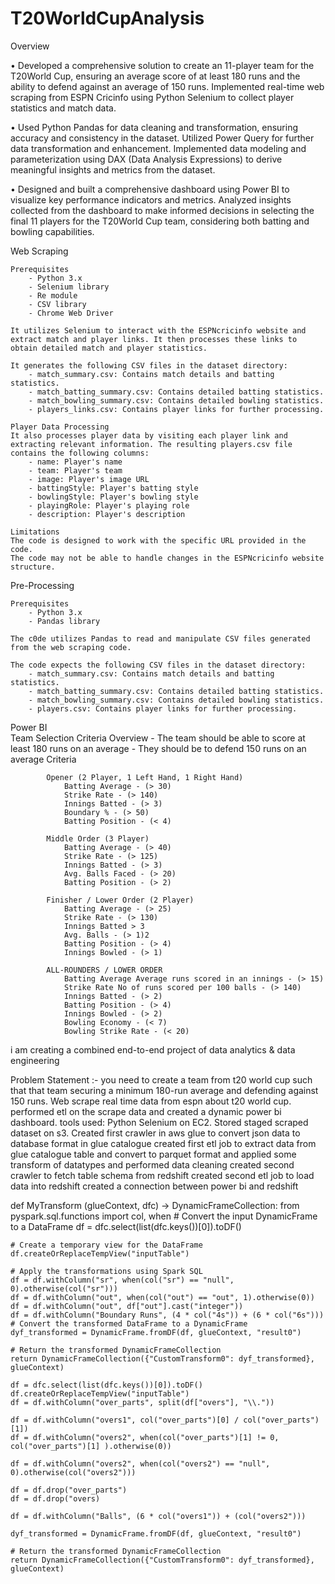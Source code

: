 # T20WorldCupAnalysis
Overview

• Developed a comprehensive solution to create an 11-player team for the T20World Cup, ensuring an average score of at least 180 runs and the ability to defend against an  average of 150 runs. Implemented real-time web scraping from ESPN Cricinfo using Python Selenium to collect player statistics and match data.

• Used Python Pandas for data cleaning and transformation, ensuring accuracy and consistency in the dataset. Utilized Power Query for further data transformation and enhancement. Implemented data modeling and parameterization using DAX (Data Analysis Expressions) to derive meaningful insights and metrics from the dataset.

• Designed and built a comprehensive dashboard using Power BI to visualize key performance indicators and metrics. Analyzed insights collected from the dashboard to make informed decisions in selecting the final 11 players for the T20World Cup team, considering both batting and bowling capabilities.



Web Scraping

    Prerequisites
        - Python 3.x
        - Selenium library
        - Re module
        - CSV library
        - Chrome Web Driver

    It utilizes Selenium to interact with the ESPNcricinfo website and extract match and player links. It then processes these links to obtain detailed match and player statistics.

    It generates the following CSV files in the dataset directory:
        - match_summary.csv: Contains match details and batting statistics.
        - match_batting_summary.csv: Contains detailed batting statistics.
        - match_bowling_summary.csv: Contains detailed bowling statistics.
        - players_links.csv: Contains player links for further processing.
    
    Player Data Processing
    It also processes player data by visiting each player link and extracting relevant information. The resulting players.csv file contains the following columns:
        - name: Player's name
        - team: Player's team
        - image: Player's image URL
        - battingStyle: Player's batting style
        - bowlingStyle: Player's bowling style
        - playingRole: Player's playing role
        - description: Player's description
    
    Limitations
    The code is designed to work with the specific URL provided in the code.
    The code may not be able to handle changes in the ESPNcricinfo website structure.


Pre-Processing

    Prerequisites
        - Python 3.x
        - Pandas library
    
    The c0de utilizes Pandas to read and manipulate CSV files generated from the web scraping code.
    
    The code expects the following CSV files in the dataset directory:
        - match_summary.csv: Contains match details and batting statistics.
        - match_batting_summary.csv: Contains detailed batting statistics.
        - match_bowling_summary.csv: Contains detailed bowling statistics.
        - players.csv: Contains player links for further processing.


Power BI    
    Team Selection Criteria
        Overview
            - The team should be able to score at least 180 runs on an average
            - They should be to defend 150 runs on an average
        Criteria
            
            Opener (2 Player, 1 Left Hand, 1 Right Hand)
                Batting Average - (> 30)
                Strike Rate - (> 140)
                Innings Batted - (> 3)
                Boundary % - (> 50)
                Batting Position - (< 4)
            
            Middle Order (3 Player)
                Batting Average - (> 40)
                Strike Rate - (> 125)
                Innings Batted - (> 3)
                Avg. Balls Faced - (> 20)
                Batting Position - (> 2)

            Finisher / Lower Order (2 Player)
                Batting Average - (> 25)
                Strike Rate - (> 130)
                Innings Batted > 3
                Avg. Balls - (> 1)2
                Batting Position - (> 4)
                Innings Bowled - (> 1)
            
            ALL-ROUNDERS / LOWER ORDER
                Batting Average Average runs scored in an innings - (> 15)
                Strike Rate No of runs scored per 100 balls - (> 140)
                Innings Batted - (> 2)
                Batting Position - (> 4)
                Innings Bowled - (> 2)
                Bowling Economy - (< 7)
                Bowling Strike Rate - (< 20)

            


i am creating a combined end-to-end project of data analytics & data engineering  

Problem Statement :- you need to create a team from t20 world cup such that that team securing a minimum 180-run average and defending against 150 runs.
Web scrape real time data from espn about t20 world cup. performed etl on the scrape data and created a dynamic power bi dashboard.
tools used: 
Python Selenium on EC2. 
Stored staged scraped dataset on s3.
Created first crawler in aws glue to convert json data to database format in glue catalogue
created first etl job to extract data from glue catalogue table and convert to parquet format and applied some transform of datatypes and performed data cleaning
created second crawler to fetch table schema from redshift
created second etl job to load data into redshift
created a connection between power bi and redshift

def MyTransform (glueContext, dfc) -> DynamicFrameCollection:
    from pyspark.sql.functions import col, when
    # Convert the input DynamicFrame to a DataFrame
    df = dfc.select(list(dfc.keys())[0]).toDF()
    
    # Create a temporary view for the DataFrame
    df.createOrReplaceTempView("inputTable")
    
    # Apply the transformations using Spark SQL
    df = df.withColumn("sr", when(col("sr") == "null", 0).otherwise(col("sr")))
    df = df.withColumn("out", when(col("out") == "out", 1).otherwise(0))
    df = df.withColumn("out", df["out"].cast("integer"))
    df = df.withColumn("Boundary Runs", (4 * col("4s")) + (6 * col("6s")))
    # Convert the transformed DataFrame to a DynamicFrame
    dyf_transformed = DynamicFrame.fromDF(df, glueContext, "result0")
    
    # Return the transformed DynamicFrameCollection
    return DynamicFrameCollection({"CustomTransform0": dyf_transformed}, glueContext)

    df = dfc.select(list(dfc.keys())[0]).toDF()
    df.createOrReplaceTempView("inputTable")
    df = df.withColumn("over_parts", split(df["overs"], "\\."))
    
    df = df.withColumn("overs1", col("over_parts")[0] / col("over_parts")[1])
    df = df.withColumn("overs2", when(col("over_parts")[1] != 0, col("over_parts")[1] ).otherwise(0))

    df = df.withColumn("overs2", when(col("overs2") == "null", 0).otherwise(col("overs2")))

    df = df.drop("over_parts")
    df = df.drop("overs)

    df = df.withColumn("Balls", (6 * col("overs1")) + (col("overs2")))

    dyf_transformed = DynamicFrame.fromDF(df, glueContext, "result0")
    
    # Return the transformed DynamicFrameCollection
    return DynamicFrameCollection({"CustomTransform0": dyf_transformed}, glueContext)



